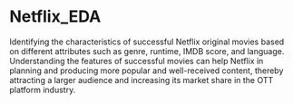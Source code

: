 # Netflix_EDA

Identifying the characteristics of successful Netflix original movies
based on different attributes such as genre, runtime, IMDB score, and
language. Understanding the features of successful movies can help
Netflix in planning and producing more popular and well-received
content, thereby attracting a larger audience and increasing its market
share in the OTT platform industry.
